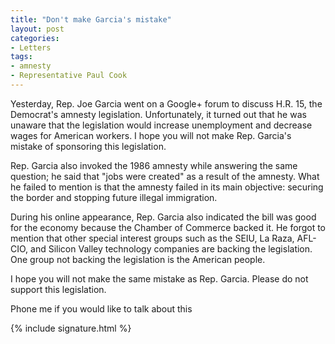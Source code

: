 ```yaml
---
title: "Don't make Garcia's mistake"
layout: post
categories:
- Letters
tags:
- amnesty
- Representative Paul Cook
---
```


Yesterday, Rep. Joe Garcia went on a Google+ forum to discuss H.R. 15, the Democrat's amnesty legislation. Unfortunately, it turned out that he was unaware that the legislation would increase unemployment and decrease wages for American workers. I hope you will not make Rep. Garcia's mistake of sponsoring this legislation.

Rep. Garcia also invoked the 1986 amnesty while answering the same question; he said that "jobs were created" as a result of the amnesty. What he failed to mention is that the amnesty failed in its main objective: securing the border and stopping future illegal immigration.

During his online appearance, Rep. Garcia also indicated the bill was good for the economy because the Chamber of Commerce backed it. He forgot to mention that other special interest groups such as the SEIU, La Raza, AFL-CIO, and Silicon Valley technology companies are backing the legislation. One group not backing the legislation is the American people.

I hope you will not make the same mistake as Rep. Garcia. Please do not support this legislation.

Phone me if you would like to talk about this

{% include signature.html %}
